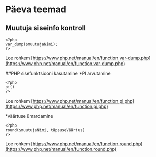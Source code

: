 # Päeva teemad
## Muutuja siseinfo kontroll
```
<?php
var_dump($muutujaNimi);
?>
```

Loe rohkem [https://www.php.net/manual/en/function.var-dump.php](https://www.php.net/manual/en/function.var-dump.php)

##PHP sisefunktsiooni kasutamine
*PI arvutamine
```
<?php
pi()
?>
```

Loe rohkem [https://www.php.net/manual/en/function.pi.php](https://www.php.net/manual/en/function.pi.php)

*väärtuse ümardamine
```
<?php
round($muutujaNimi, täpsuseVäärtus)
?>
```

Loe rohkem [https://www.php.net/manual/en/function.round.php](https://www.php.net/manual/en/function.round.php)